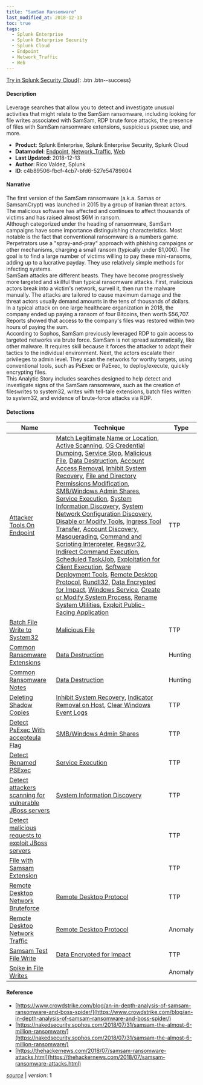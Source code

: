 ```yaml
---
title: "SamSam Ransomware"
last_modified_at: 2018-12-13
toc: true
tags:
  - Splunk Enterprise
  - Splunk Enterprise Security
  - Splunk Cloud
  - Endpoint
  - Network_Traffic
  - Web
---
```


[Try in Splunk Security Cloud](https://www.splunk.com/en_us/cyber-security.html){: .btn .btn--success}

#### Description

Leverage searches that allow you to detect and investigate unusual activities that might relate to the SamSam ransomware, including looking for file writes associated with SamSam, RDP brute force attacks, the presence of files with SamSam ransomware extensions, suspicious psexec use, and more.

- **Product**: Splunk Enterprise, Splunk Enterprise Security, Splunk Cloud
- **Datamodel**: [Endpoint](https://docs.splunk.com/Documentation/CIM/latest/User/Endpoint), [Network_Traffic](https://docs.splunk.com/Documentation/CIM/latest/User/NetworkTraffic), [Web](https://docs.splunk.com/Documentation/CIM/latest/User/Web)
- **Last Updated**: 2018-12-13
- **Author**: Rico Valdez, Splunk
- **ID**: c4b89506-fbcf-4cb7-bfd6-527e54789604

#### Narrative

The first version of the SamSam ransomware (a.k.a. Samas or SamsamCrypt) was launched in 2015 by a group of Iranian threat actors. The malicious software has affected and continues to affect thousands of victims and has raised almost $6M in ransom.\
Although categorized under the heading of ransomware, SamSam campaigns have some importance distinguishing characteristics. Most notable is the fact that conventional ransomware is a numbers game. Perpetrators use a "spray-and-pray" approach with phishing campaigns or other mechanisms, charging a small ransom (typically under $1,000). The goal is to find a large number of victims willing to pay these mini-ransoms, adding up to a lucrative payday. They use relatively simple methods for infecting systems.\
SamSam attacks are different beasts. They have become progressively more targeted and skillful than typical ransomware attacks. First, malicious actors break into a victim's network, surveil it, then run the malware manually. The attacks are tailored to cause maximum damage and the threat actors usually demand amounts in the tens of thousands of dollars.\
In a typical attack on one large healthcare organization in 2018, the company ended up paying a ransom of four Bitcoins, then worth $56,707. Reports showed that access to the company's files was restored within two hours of paying the sum.\
According to Sophos, SamSam previously leveraged  RDP to gain access to targeted networks via brute force. SamSam is not spread automatically, like other malware. It requires skill because it forces the attacker to adapt their tactics to the individual environment. Next, the actors escalate their privileges to admin level. They scan the networks for worthy targets, using conventional tools, such as PsExec or PaExec, to deploy/execute, quickly encrypting files.\
This Analytic Story includes searches designed to help detect and investigate signs of the SamSam ransomware, such as the creation of fileswrites to system32, writes with tell-tale extensions, batch files written to system32, and evidence of brute-force attacks via RDP.

#### Detections

| Name        | Technique   | Type         |
| ----------- | ----------- |--------------|
| [Attacker Tools On Endpoint](/endpoint/attacker_tools_on_endpoint/) | [Match Legitimate Name or Location](/tags/#match-legitimate-name-or-location), [Active Scanning](/tags/#active-scanning), [OS Credential Dumping](/tags/#os-credential-dumping), [Service Stop](/tags/#service-stop), [Malicious File](/tags/#malicious-file), [Data Destruction](/tags/#data-destruction), [Account Access Removal](/tags/#account-access-removal), [Inhibit System Recovery](/tags/#inhibit-system-recovery), [File and Directory Permissions Modification](/tags/#file-and-directory-permissions-modification), [SMB/Windows Admin Shares](/tags/#smb/windows-admin-shares), [Service Execution](/tags/#service-execution), [System Information Discovery](/tags/#system-information-discovery), [System Network Configuration Discovery](/tags/#system-network-configuration-discovery), [Disable or Modify Tools](/tags/#disable-or-modify-tools), [Ingress Tool Transfer](/tags/#ingress-tool-transfer), [Account Discovery](/tags/#account-discovery), [Masquerading](/tags/#masquerading), [Command and Scripting Interpreter](/tags/#command-and-scripting-interpreter), [Regsvr32](/tags/#regsvr32), [Indirect Command Execution](/tags/#indirect-command-execution), [Scheduled Task/Job](/tags/#scheduled-task/job), [Exploitation for Client Execution](/tags/#exploitation-for-client-execution), [Software Deployment Tools](/tags/#software-deployment-tools), [Remote Desktop Protocol](/tags/#remote-desktop-protocol), [Rundll32](/tags/#rundll32), [Data Encrypted for Impact](/tags/#data-encrypted-for-impact), [Windows Service](/tags/#windows-service), [Create or Modify System Process](/tags/#create-or-modify-system-process), [Rename System Utilities](/tags/#rename-system-utilities), [Exploit Public-Facing Application](/tags/#exploit-public-facing-application) | TTP |
| [Batch File Write to System32](/endpoint/batch_file_write_to_system32/) | [Malicious File](/tags/#malicious-file) | TTP |
| [Common Ransomware Extensions](/endpoint/common_ransomware_extensions/) | [Data Destruction](/tags/#data-destruction) | Hunting |
| [Common Ransomware Notes](/endpoint/common_ransomware_notes/) | [Data Destruction](/tags/#data-destruction) | Hunting |
| [Deleting Shadow Copies](/endpoint/deleting_shadow_copies/) | [Inhibit System Recovery](/tags/#inhibit-system-recovery), [Indicator Removal on Host](/tags/#indicator-removal-on-host), [Clear Windows Event Logs](/tags/#clear-windows-event-logs) | TTP |
| [Detect PsExec With accepteula Flag](/endpoint/detect_psexec_with_accepteula_flag/) | [SMB/Windows Admin Shares](/tags/#smb/windows-admin-shares) | TTP |
| [Detect Renamed PSExec](/endpoint/detect_renamed_psexec/) | [Service Execution](/tags/#service-execution) | TTP |
| [Detect attackers scanning for vulnerable JBoss servers](/web/detect_attackers_scanning_for_vulnerable_jboss_servers/) | [System Information Discovery](/tags/#system-information-discovery) | TTP |
| [Detect malicious requests to exploit JBoss servers](/web/detect_malicious_requests_to_exploit_jboss_servers/) |  | TTP |
| [File with Samsam Extension](/endpoint/file_with_samsam_extension/) |  | TTP |
| [Remote Desktop Network Bruteforce](/network/remote_desktop_network_bruteforce/) | [Remote Desktop Protocol](/tags/#remote-desktop-protocol) | TTP |
| [Remote Desktop Network Traffic](/network/remote_desktop_network_traffic/) | [Remote Desktop Protocol](/tags/#remote-desktop-protocol) | Anomaly |
| [Samsam Test File Write](/endpoint/samsam_test_file_write/) | [Data Encrypted for Impact](/tags/#data-encrypted-for-impact) | TTP |
| [Spike in File Writes](/endpoint/spike_in_file_writes/) |  | Anomaly |

#### Reference

* [https://www.crowdstrike.com/blog/an-in-depth-analysis-of-samsam-ransomware-and-boss-spider/](https://www.crowdstrike.com/blog/an-in-depth-analysis-of-samsam-ransomware-and-boss-spider/)
* [https://nakedsecurity.sophos.com/2018/07/31/samsam-the-almost-6-million-ransomware/](https://nakedsecurity.sophos.com/2018/07/31/samsam-the-almost-6-million-ransomware/)
* [https://thehackernews.com/2018/07/samsam-ransomware-attacks.html](https://thehackernews.com/2018/07/samsam-ransomware-attacks.html)



[*source*](https://github.com/splunk/security_content/tree/develop/stories/samsam_ransomware.yml) \| *version*: **1**
